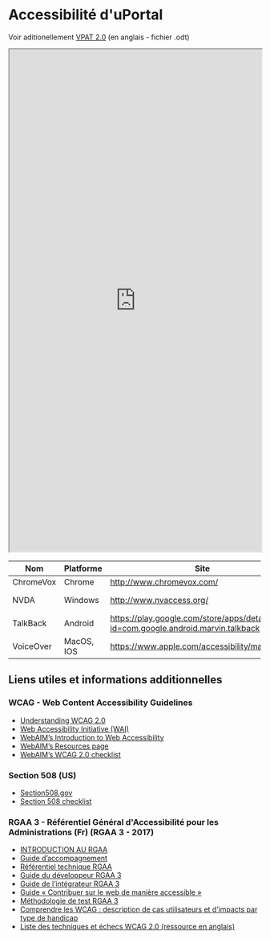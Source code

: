 # Accessibilité d'uPortal
Voir aditionellement [VPAT 2.0](../VPAT-2.0.odt) (en anglais - fichier .odt)

<iframe src="https://www.w3.org/WAI/WCAG20/quickref/?levels=aaa&technologies=smil%2Cpdf%2Cflash%2Csl&hidesidebar=true" width="100%" height="1000"></iframe>


| Nom       | Platforme       | Site                                                                              | License      | Coût    |
| --------- | -------------- | ---------------------------------------------------------------------------------- | -----------  |   ----  |
| ChromeVox | Chrome         | <http://www.chromevox.com/>                                                        | Propriétaire | gratuit |
| NVDA      | Windows        | <http://www.nvaccess.org/>                                                         | Open Source  | gratuit |
| TalkBack  | Android        | <https://play.google.com/store/apps/details?id=com.google.android.marvin.talkback> | Propriétaire | gratuit |
| VoiceOver | MacOS, IOS     | <https://www.apple.com/accessibility/mac/vision/>                                  | Propriétaire | gratuit |

## Liens utiles et informations additionnelles

### WCAG - Web Content Accessibility Guidelines

* [Understanding WCAG 2.0](https://www.w3.org/TR/UNDERSTANDING-WCAG20/)
* [Web Accessibility Initiative (WAI)](https://www.w3.org/WAI/)
* [WebAIM’s Introduction to Web Accessibility](http://webaim.org/intro/)
* [WebAIM’s Resources page](http://webaim.org/resources/)
* [WebAIM’s WCAG 2.0 checklist](http://webaim.org/standards/wcag/checklist)

### Section 508 (US)

* [Section508.gov](https://www.section508.gov/)
* [Section 508 checklist](http://webaim.org/standards/508/checklist)

### RGAA 3 - Référentiel Général d'Accessibilité pour les Administrations (Fr) (RGAA 3 - 2017)

* [INTRODUCTION AU RGAA](https://references.modernisation.gouv.fr/rgaa-accessibilite/introduction-RGAA.html)
* [Guide d’accompagnement](https://references.modernisation.gouv.fr/rgaa-accessibilite/guide-accompagnement-RGAA.html)
* [Référentiel technique RGAA](https://references.modernisation.gouv.fr/rgaa-accessibilite/criteres.html)
* [Guide du développeur RGAA 3](https://disic.github.io/guide-developpeur/)
* [Guide de l’intégrateur RGAA 3](https://disic.github.io/guide-integrateur/)
* [Guide « Contribuer sur le web de manière accessible »](http://disic.github.io/guide-contribuer_accessible/)
* [Méthodologie de test RGAA 3](http://disic.github.io/rgaa_methodologie/)
* [Comprendre les WCAG : description de cas utilisateurs et d’impacts par type de handicap](http://www.w3.org/Translations/NOTE-UNDERSTANDING-WCAG20-fr/Overview.html#contents)
* [Liste des techniques et échecs WCAG 2.0 (ressource en anglais)](https://www.w3.org/TR/WCAG20-TECHS/)
